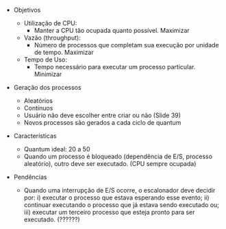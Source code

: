 - Objetivos
    - Utilização de CPU:
        - Manter a CPU tão ocupada quanto possível. Maximizar
    - Vazão (throughput):
        - Número de processos que completam sua execução por unidade de tempo. Maximizar
    - Tempo de Uso:
        - Tempo necessário para executar um processo particular. Minimizar
    

- Geração dos processos
    - Aleatórios
    - Contínuos
    - Usuário não deve escolher entre criar ou não (Slide 39)
    - Novos processos são gerados a cada ciclo de quantum
    
- Características
    - Quantum ideal: 20 a 50
    - Quando um processo é bloqueado (dependência de E/S, processo aleatório), outro deve ser executado. (CPU sempre ocupada)
    
    
- Pendências
    - Quando uma interrupção de E/S ocorre, o escalonador deve decidir por: i) executar o processo que estava esperando esse evento; ii) continuar executando o processo que já estava sendo executado ou; iii) executar um terceiro processo que esteja pronto para ser executado. (??????)
